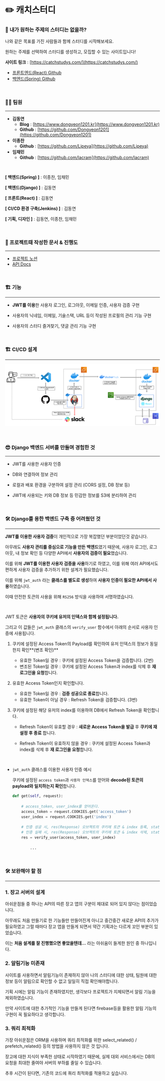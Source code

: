 # ✏️ 캐치스터디

### 🤔 **내가 원하는 주제의 스터디는 없을까?**

나와 같은 목표를 가진 사람들과 함께 스터디를 시작해보세요.

원하는 주제를 선택하여 스터디를 생성하고, 모집할 수 있는 사이트입니다!

**사이트 링크** : [https://catchstudys.com/](https://catchstudys.com/)
- [프론트엔드(React) Github](https://github.com/studysiteproject/Frontend)
- [백엔드(Spring) Github](https://github.com/studysiteproject/SpringApi)


<br/>

### 🧑‍💻 팀원

---

- **김동연**
    - **Blog** : [https://www.dongyeon1201.kr](https://www.dongyeon1201.kr)
    - **Github** : [https://github.com/Dongyeon1201](https://github.com/Dongyeon1201)
- **이종찬**
    - **Github** : [https://github.com/Lipeya](https://github.com/Lipeya)
- **임채민**
    - **Github** : [https://github.com/lacram](https://github.com/lacram)

<br/>

**[ 백엔드(Spring) ]** : 이종찬, 임채민

**[ 백엔드(Django) ]** : 김동연

**[ 프론트(React) ]** : 김동연

**[ CI/CD 환경 구축(Jenkins) ]** : 김동연

**[ 기획, 디자인 ]** : 김동연, 이종찬, 임채민

<br/>

### 📝 프로젝트때 작성한 문서 & 진행도

---

- [프로젝트 노션 ](https://www.notion.so/91c98ac183cf43c1b6fe010fa40ff50d)
- [API Docs](https://www.notion.so/API-DOCS-e4d7c6948b99490e9af130151d62e750)

<br/>

### 🏗️ 기능

---

- **JWT를 이용**한 사용자 로그인, 로그아웃, 이메일 인증, 사용자 검증 구현

- 사용자의 닉네임, 이메일, 기술스택, URL 등이 작성된 프로필의 관리 기능 구현

- 사용자의 스터디 즐겨찾기, 댓글 관리 기능 구현

<br/>

### 🏗️ CI/CD 설계

---
![CICD](./img/project.png)

<br/>

### 😎 Django 백엔드 서버를 만들며 경험한 것

---

- JWT를 사용한 사용자 인증

- DB와 연결하여 정보 관리

- 로컬과 배포 환경을 구분하여 설정 관리 (CORS 설정, DB 정보 등)

- JWT에 사용되는 키와 DB 정보 등 민감한 정보를 S3에 분리하여 관리

<br/>  

### 🛠️ Django를 용한 백엔드 구축 중 어려웠던 것

---

**JWT를 이용한 사용자 검증**이 개인적으로 가장 복잡했던 부분이었던것 같습니다.

아무래도 **사용자 관리를 중심으로 기능을 만든 백엔드**였기 때문에, 사용자 로그인, 로그아웃, 내 정보 확인 등 다양한 API에서 **사용자의 검증이 필요**했습니다.

이를 위해 **JWT를 이용한 사용자 검증을 사용**하기로 하였고, 이를 위해 여러 API에서도 편하게 사용자 검증을 추가하기 위한 설계가 필요했습니다.

이를 위해 `jwt_auth` 라는 **클래스를 별도로 생성**하여 **사용자 인증이 필요한 API에서 사용**하였습니다.

이때 안전한 토큰의 사용을 위해 `RS256` 방식을 사용하여 서명하였습니다.

<br/>

JWT 토큰은 **사용자의 쿠키에 유저의 인덱스와 함께 설정됩니다.**

그리고 이 값들은 `jwt_auth` 클래스의 `verify_user` 함수에서 아래의 순서로 사용자 인증에 사용됩니다.

1. 쿠키에 설정된 Access Token의 Payload를 확인하여 유저 인덱스의 정보가 동일한지 확인**(변조 확인)**
    - 유효한 Token일 경우 : 쿠키에 설정된 Access Token을 검증합니다. (2번)
    - 변조된 Token일 경우 : 쿠키에 설정된 Access Token과 index를 삭제 후 **재 로그인을 요청**합니다.
    
2. 유효한 Access Token인지 확인합니다.
    - 유효한 Token일 경우 : **검증 성공으로 종료**합니다.
    - 유효한 Token이 아닐 경우 : Refresh Token을 검증합니다. (3번)
    
3. 쿠키에 설정된 해당 유저의 index를 이용하여 DB에서 Refresh Token을 확인합니다.
    - Refresh Token이 유효할 경우 : **새로운 Access Token을 발급** 후 **쿠키에 재 설정 후 종료** 합니다.
    
    - Refresh Token이 유효하지 않을 경우 : 쿠키에 설정된 Access Token과 index를 삭제 후 **재 로그인을 요청**합니다.
    
<br/>      

- `jwt_auth` 클래스를 이용한 사용자 인증 예시
  
    쿠키에 설정된 `access token`과 `사용자 인덱스`를 얻어와 **decode된 토큰의 payload와 일치하는지 확인**합니다.
    
    ```python
    def get(self, request):
    
        # access_token, user_index를 얻어온다.
        access_token = request.COOKIES.get('access_token')
        user_index = request.COOKIES.get('index')
    
        # 인증 성공 시, res(Response) 오브젝트의 쿠키에 토큰 & index 등록, status 200, 성공 msg 등록
        # 인증 실패 시, res(Response) 오브젝트의 쿠키에 토큰 & index 삭제, status 401, 실패 msg 등록
        res = verify_user(access_token, user_index)
    
    		...
    ```
    
<br/>


### **🛠 보완해야 할 점**

---

### 1. 장고 서버의 설계

아쉬운점들 중 하나는 API의 따른 장고 앱의 구분이 제대로 되어 있지 않다는 점이었습니다.

아무래도 처음 만들기로 한 기능들만 만들어진게 아니고 중간중간 새로운 API의 추가가 필요하였고 그럴 때마다 장고 앱을 만들게 되면서 약간 기획과는 다르게 꼬인 부분이 있었습니다.

이는 **처음 설계를 잘 진행했으면 좋았을텐데...** 라는 아쉬움이 들게한 원인 중 하나입니다.

### 2. 알림기능 미존재

사이트를 사용하면서 알림기능이 존재하지 않아 나의 스터디에 대한 상태, 팀원에 대한 정보 등이 알림으로 확인할 수 없고 일일히 직접 확인해야합니다.

기획 시에는 알림 기능이 존재하였지만, 생각보다 프로젝트가 지체되면서 알림 기능을 제외하였습니다.

만약 사이트에 대한 추가적인 기능을 만들게 된다면 firebase등을 활용한 알림 기능의 구현이 꼭 필요하다고 생각합니다.

### 3. 쿼리 최적화

가장 아쉬운점은 ORM을 사용하며 쿼리 최적화를 위한 select_related() / prefetch_related() 등의 방법을 사용하지 않은 것 입니다.

장고에 대한 지식이 부족한 상태로 시작하였기 때문에, 실제 대외 서비스에서는 DB의 요청을 최대한 줄여야 서버의 부하를 줄일 수 있습니다.

추후 시간이 된다면, 기존의 코드에 쿼리 최적화를 적용하고 싶습니다.
